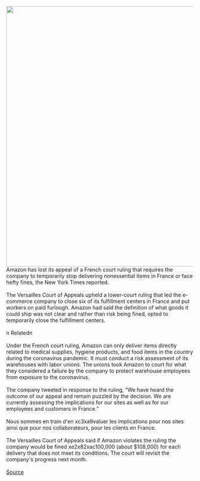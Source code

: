 <img src='https://cdn.vox-cdn.com/thumbor/-qMqRMjMyax9V86ymQpU5OLx61o=/0x0:2040x1360/1200x800/filters:focal(857x517:1183x843)/cdn.vox-cdn.com/uploads/chorus_image/image/66707538/acastro_200319_1777_amazonCorona_0001.0.jpg' width='700px' /><br/>
Amazon has lost its appeal of a French court ruling that requires the company to temporarily stop delivering nonessential items in France or face hefty fines, the New York Times reported.<br/><br/>The Versailles Court of Appeals upheld a lower-court ruling that led the e-commerce company to close six of its fulfillment centers in France and put workers on paid furlough. Amazon had said the definition of what goods it could ship was not clear and rather than risk being fined, opted to temporarily close the fulfillment centers.<br/><br/>n    Relatedn<br/><br/>Under the French court ruling, Amazon can only deliver items directly related to medical supplies, hygiene products, and food items in the country during the coronavirus pandemic. It must conduct a risk assessment of its warehouses with labor unions. The unions took Amazon to court for what they considered a failure by the company to protect warehouse employees from exposure to the coronavirus.<br/><br/>The company tweeted in response to the ruling, “We have heard the outcome of our appeal and remain puzzled by the decision. We are currently assessing the implications for our sites as well as for our employees and customers in France.”<br/><br/>Nous sommes en train d'en xc3xa9valuer les implications pour nos sites ainsi que pour nos collaborateurs, pour les clients en France.<br/><br/>The Versailles Court of Appeals said if Amazon violates the ruling the company would be fined xe2x82xac100,000 (about $108,000) for each delivery that does not meet its conditions. The court will revisit the company's progress next month.<br/><br/>
<a href='https://www.theverge.com/2020/4/25/21235964/amazon-restricted-france-coronavirus'> Source <a/>